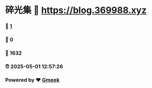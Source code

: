 # 碎光集 :link: https://blog.369988.xyz 
### :page_facing_up: [1](https://blog.369988.xyz/tag.html) 
### :speech_balloon: 0 
### :hibiscus: 1632 
### :alarm_clock: 2025-05-01 12:57:26 
### Powered by :heart: [Gmeek](https://github.com/Meekdai/Gmeek)
